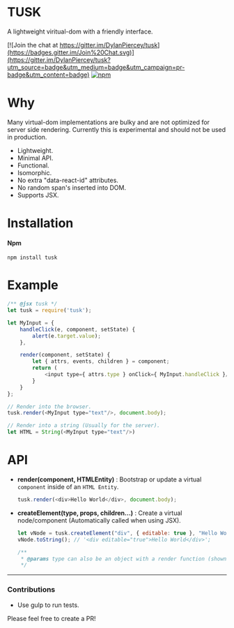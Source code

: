 # TUSK

A lightweight viritual-dom with a friendly interface.

[![Join the chat at https://gitter.im/DylanPiercey/tusk](https://badges.gitter.im/Join%20Chat.svg)](https://gitter.im/DylanPiercey/tusk?utm_source=badge&utm_medium=badge&utm_campaign=pr-badge&utm_content=badge)
[![npm](https://img.shields.io/npm/dm/tusk.svg)](https://www.npmjs.com/package/tusk)

# Why
Many virtual-dom implementations are bulky and are not optimized for server side rendering.
Currently this is experimental and should not be used in production.

* Lightweight.
* Minimal API.
* Functional.
* Isomorphic.
* No extra "data-react-id" attributes.
* No random span's inserted into DOM.
* Supports JSX.

# Installation

#### Npm
```console
npm install tusk
```

# Example

```javascript
/** @jsx tusk */
let tusk = require('tusk');

let MyInput = {
    handleClick(e, component, setState) {
        alert(e.target.value);
    },

    render(component, setState) {
        let { attrs, events, children } = component;
        return (
            <input type={ attrs.type } onClick={ MyInput.handleClick }/>
        }
    }
};

// Render into the browser.
tusk.render(<MyInput type="text"/>, document.body);

// Render into a string (Usually for the server).
let HTML = String(<MyInput type="text"/>)
```

# API
+ **render(component, HTMLEntity)** : Bootstrap or update a virtual `component` inside of an `HTML Entity`.

    ```javascript
    tusk.render(<div>Hello World</div>, document.body);
    ```

+ **createElement(type, props, children...)** : Create a virtual node/component (Automatically called when using JSX).

    ```javascript
    let vNode = tusk.createElement("div", { editable: true }, "Hello World");
    vNode.toString(); // '<div editable="true">Hello World</div>';

    /**
     * @params type can also be an object with a render function (shown in example above).
     */
    ```

---

### Contributions

* Use gulp to run tests.

Please feel free to create a PR!
